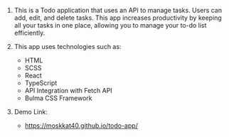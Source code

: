 1. This is a Todo application that uses an API to manage tasks. Users can add, edit, and delete tasks. This app increases productivity by keeping all your tasks in one place, allowing you to manage your to-do list efficiently.
   
2. This app uses technologies such as:
   - HTML
   - SCSS
   - React
   - TypeScript
   - API Integration with Fetch API
   - Bulma CSS Framework
     
3. Demo Link:
   - https://moskkat40.github.io/todo-app/
